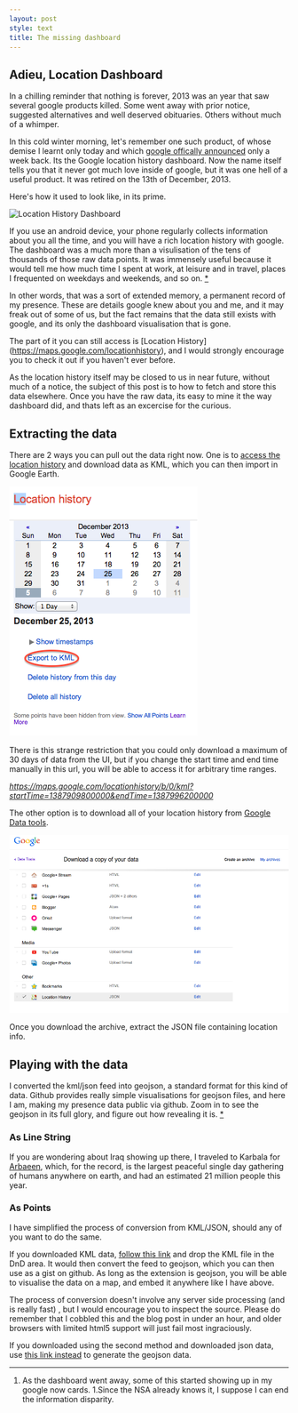 ```yaml
---
layout: post
style: text
title: The missing dashboard
---
```


## Adieu, Location Dashboard

In a chilling reminder that nothing is forever, 2013 was an year that saw several google products killed. Some went away with prior notice, suggested alternatives and well deserved obituaries. Others without much of a whimper.

In this cold winter morning, let's remember one such product, of whose demise I learnt only today and which [google offically announced](http://productforums.google.com/forum/#!msg/maps/saFh0VelcE8/x28NC2HFbmYJ) only a week back. Its the Google location history dashboard. Now the name itself tells you that it never got much love inside of google, but it was one hell of a useful product. It was retired on the 13th of December, 2013.

Here's how it used to look like, in its prime.

![Location History Dashboard](http://2.bp.blogspot.com/-Hp0DMeszmB8/UsXlv3b8ziI/AAAAAAAB8l8/5o_Q-tD-yzw/s1600/google-location-dashboard-2.png)

If you use an android device, your phone regularly collects information about you all the time, and you will have a rich location history with google. The dashboard was a much more than a visulisation of the tens of thousands of those raw data points. It was immensely useful because it would tell me how much time I spent at work, at leisure and in travel, places I frequented on weekdays and weekends, and so on. <a href="#1">*</a>

In other words, that was a sort of extended memory, a permanent record of my presence. These are details google knew about you and me, and it may freak out of some of us, but the fact remains that the data still exists with google, and its only the dashboard visualisation that is gone. 

The part of it you can still access is [Location History] (https://maps.google.com/locationhistory), and I would strongly encourage you to check it out if you haven't ever before. 

As the location history itself may be closed to us in near future, without much of a notice, the subject of this post is to how to fetch and store this data elsewhere. Once you have the raw data, its easy to mine it the way dashboard did, and thats left as an excercise for the curious.

## Extracting the data

There are 2 ways you can pull out the data right now. One is to [access the location history](https://maps.google.com/locationhistory) and download data as KML, which you can then import in Google Earth.

![KML Export](/img/history.png)

There is this strange restriction that you could only download a maximum of 30 days of data from the UI, but if you change the start time and end time manually in this url, you will be able to access it for arbitrary time ranges.

*https://maps.google.com/locationhistory/b/0/kml?startTime=1387909800000&endTime=1387996200000*

The other option is to download all of your location history from [Google Data tools](https://www.google.com/settings/takeout/custom). 

![Google Takeout](/img/takeout.png)

Once you download the archive, extract the JSON file containing location info.

## Playing with the data

I converted the kml/json feed into geojson, a standard format for this kind of data. Github provides really simple visualisations for geojson files, and here I am, making my presence data public via github. Zoom in to see the geojson in its full glory, and figure out how revealing it is. <a href="#1">*</a> 

### As Line String

<script src="https://embed.github.com/view/geojson/qzaidi/geojson/gh-pages/data/locations.geojson">
</script>

If you are wondering about Iraq showing up there, I traveled to Karbala for [Arbaeen](http://en.wikipedia.org/wiki/Arba'een), which, for the record, is the largest peaceful single day gathering of humans anywhere on earth, and had an estimated 21 million people this year.

### As Points

<script src="https://embed.github.com/view/geojson/qzaidi/geojson/gh-pages/data/firstcut.geojson">
</script>

I have simplified the process of conversion from KML/JSON, should any of you want to do the same.

If you downloaded KML data, [follow this link](/geojson/) and drop the KML file in the DnD area. It would then convert the feed to geojson, which you can then use as a gist on github. As long as the extension is geojson, you will be able to visualise the data on a map, and embed it anywhere like I have above.

The process of conversion doesn't involve any server side processing (and is really fast) , but I would encourage you to inspect the source. Please do remember that I cobbled this and the blog post in under an hour, and older browsers with limited html5 support will just fail most ingraciously.

If you downloaded using the second method and downloaded json data, use [this link instead](/geojson/json.html) to generate the geojson data.

------------------------------------------------

<a name="1"></a>
1. As the dashboard went away, some of this started showing up in my google now cards.
1.Since the NSA already knows it, I suppose I can end the information disparity.

